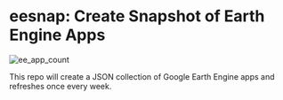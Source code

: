 # eesnap: Create Snapshot of Earth Engine Apps

![ee_app_count](https://img.shields.io/endpoint?url=https://gist.githubusercontent.com/samapriya/6b74344d1e99aec6cce2aacb088aa34b/raw/eeapps.json)

This repo will create a JSON collection of Google Earth Engine apps and refreshes once every week. 
